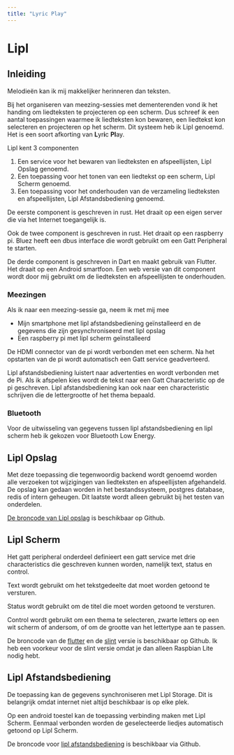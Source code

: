 ```yaml
---
title: "Lyric Play"
---
```


# Lipl

## Inleiding

Melodieën kan ik mij makkelijker herinneren dan teksten.

Bij het organiseren van meezing-sessies met dementerenden vond ik het handing om liedteksten te projecteren op een scherm. Dus schreef ik een aantal toepassingen waarmee ik liedteksten kon bewaren, een liedtekst kon selecteren en projecteren op het scherm. Dit systeem heb ik Lipl genoemd. Het is een soort afkorting van **L**yr**i**c **Pl**ay.

Lipl kent 3 componenten

1. Een service voor het bewaren van liedteksten en afspeellijsten, Lipl Opslag genoemd.
2. Een toepassing voor het tonen van een liedtekst op een scherm, Lipl Scherm genoemd.
3. Een toepassing voor het onderhouden van de verzameling liedteksten en afspeellijsten, Lipl Afstandsbediening genoemd.

De eerste component is geschreven in rust. Het draait op een eigen server die via het Internet toegangelijk is.

Ook de twee component is geschreven in rust. Het draait op een raspberry pi. 
Bluez heeft een dbus interface die wordt gebruikt om een Gatt Peripheral te starten.

De derde component is geschreven in Dart en maakt gebruik van Flutter. Het draait op een Android smartfoon. 
Een web versie van dit component wordt door mij gebruikt om de liedteksten en afspeellijsten te onderhouden.

### Meezingen

Als ik naar een meezing-sessie ga, neem ik met mij mee
- Mijn smartphone met lipl afstandsbediening geïnstalleerd en de gegevens die zijn gesynchroniseerd met lipl opslag
- Een raspberry pi met lipl scherm geïnstalleerd

De HDMI connector van de pi wordt verbonden met een scherm. Na het opstarten van de pi wordt automatisch een Gatt service geadverteerd.

Lipl afstandsbediening luistert naar advertenties en wordt verbonden met de Pi. Als ik afspelen kies wordt de tekst naar een Gatt Characteristic op de pi geschreven. Lipl afstandsbediening kan ook naar een characteristic schrijven die de lettergrootte of het thema bepaald.

### Bluetooth

Voor de uitwisseling van gegevens tussen lipl afstandsbediening en lipl scherm heb ik gekozen voor Bluetooth Low Energy. 

## Lipl Opslag

Met deze toepassing die tegenwoordig backend wordt genoemd worden alle verzoeken tot wijzigingen van liedteksten en afspeellijsten afgehandeld. De opslag kan gedaan worden in het bestandssysteem, postgres database, redis of intern geheugen. Dit laatste wordt alleen gebruikt bij het testen van onderdelen.

[De broncode van Lipl opslag](https://www.github.com/paulusminus/lipl-storage) is beschikbaar op Github.


## Lipl Scherm

Het gatt peripheral onderdeel definieert een gatt service met drie characteristics die geschreven kunnen worden, namelijk text, status en control.

Text wordt gebruikt om het tekstgedeelte dat moet worden getoond te versturen.

Status wordt gebruikt om de titel die moet worden getoond te versturen.

Control wordt gebruikt om een thema te selecteren, zwarte letters op een wit scherm of andersom, of om de grootte van het lettertype aan te passen.

De broncode van de [flutter] en de [slint] versie is beschikbaar op Github. Ik heb een voorkeur voor de slint versie omdat je dan alleen Raspbian Lite nodig hebt.


## Lipl Afstandsbediening

De toepassing kan de gegevens synchroniseren met Lipl Storage. Dit is belangrijk omdat internet niet altijd beschikbaar is op elke plek.

Op een android toestel kan de toepassing verbinding maken met Lipl Scherm.
Eenmaal verbonden worden de geselecteerde liedjes automatisch getoond op Lipl Scherm.

De broncode voor [lipl afstandsbediening] is beschikbaar via Github.


[lipl afstandsbediening]: https://www.github.com/paulusminus/lipl-control
[flutter]: https://www.github.com/paulusminus/lipl-display-flutter
[slint]: https://www.github.com/paulusminus/lipl-display
